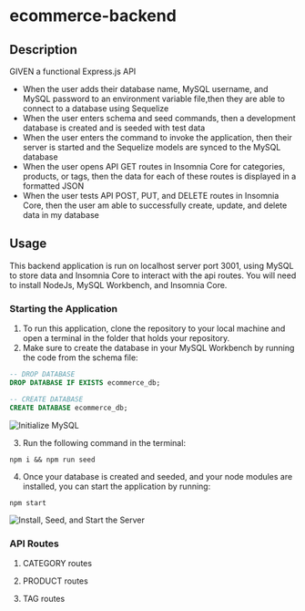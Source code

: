 # ecommerce-backend

## Description
GIVEN a functional Express.js API

* When the user adds their database name, MySQL username, and MySQL password to an environment variable file,then they are able to connect to a database using Sequelize
* When the user enters schema and seed commands, then a development database is created and is seeded with test data
* When the user enters the command to invoke the application, then their server is started and the Sequelize models are synced to the MySQL database
* When the user opens API GET routes in Insomnia Core for categories, products, or tags, then the data for each of these routes is displayed in a formatted JSON
* When the user tests API POST, PUT, and DELETE routes in Insomnia Core, then the user am able to successfully create, update, and delete data in my database

## Usage
This backend application is run on localhost server port 3001, using MySQL to store data and Insomnia Core to interact with the api routes. You will need to install NodeJs, MySQL Workbench, and Insomnia Core.

### Starting the Application
1. To run this application, clone the repository to your local machine and open a terminal in the folder that holds your repository.
2. Make sure to create the database in your MySQL Workbench by running the code from the schema file:
~~~~sql
-- DROP DATABASE
DROP DATABASE IF EXISTS ecommerce_db;

-- CREATE DATABASE
CREATE DATABASE ecommerce_db;
~~~~

![Initialize MySQL](https://media.giphy.com/media/1lVVzDS8w4mmlotb46/giphy.gif)

3. Run the following command in the terminal:

``
npm i && npm run seed
``

4. Once your database is created and seeded, and your node modules are installed, you can start the application by running:

``
npm start
``

![Install, Seed, and Start the Server](https://media.giphy.com/media/Zaom6tMnTdYsDzZdog/giphy.gif)

### API Routes
1. CATEGORY routes

2. PRODUCT routes

3. TAG routes

